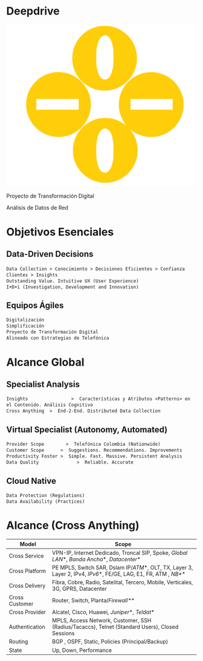 # Deepdrive

![Deepdrive](../logo1.svg "Deepdrive")

Proyecto de Transformación Digital

Análisis de Datos de Red


# Objetivos Esenciales

## Data-Driven Decisions
```
Data Collection > Conocimiento > Decisiones Eficientes > Confianza Clientes > Insights
Outstanding Value. Intuitive UX (User Experience)
I+D+i (Investigation, Development and Innovation)
```
## Equipos Ágiles
```
Digitalización
Simplificación
Proyecto de Transformación Digital
Alineado con Estrategias de Telefónica
```

# Alcance Global

## Specialist Analysis
```
Insights				>  Características y Atributos <Patterns> en el Contenido. Análisis Cognitivo
Cross Anything	>  End-2-End. Distributed Data Collection
```

## Virtual Specialist (Autonomy, Automated)
```
Provider Scope		  >  Telefónica Colombia (Nationwide)
Customer Scope		>  Suggestions. Recommendations. Improvements
Productivity Foster	>  Simple. Fast. Massive. Persistent Analysis
Data Quality			  >  Reliable. Accurate
```

## Cloud Native
```
Data Protection (Regulations)
Data Availability (Practices)
```


# Alcance (Cross Anything)
| Model |  Scope |
| --------------- | ---------------- |
| Cross Service | 	VPN-IP, Internet Dedicado, Troncal SIP, Spoke, *Global LAN*\*, *Banda Ancha*\*, *Datacenter*\* |
| Cross Platform |  PE MPLS, Switch SAR, Dslam IP/*ATM*\*, OLT, TX, Layer 3, Layer 2, IPv4, *IPv6*\*, FE/GE, LAG, E1, FR, ATM , *NB\*** |
| Cross Delivery | 	Fibra, Cobre, Radio, Satelital, Tercero, Mobile, Verticales, 3G, GPRS, Datacenter |
| Cross Customer | Router, Switch, Planta/*Firewall\*** |
| Cross Provider | 	Alcatel, Cisco, Huawei, *Juniper*\*, *Teldat*\* |
| Authentication |	MPLS, Access Network, Customer, SSH (Radius/Tacaccs), Telnet (Standard Users), Closed Sessions |
| Routing | BGP , OSPF, Static, Policies (Principal/Backup) |
| State | Up, Down, Performance |
